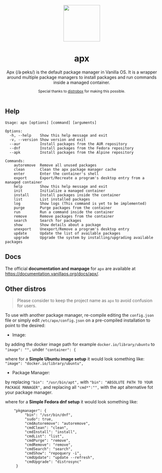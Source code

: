 <div align="center">
  <img src="apx-logo.png" height="120">
  <h1 align="center">apx</h1>
  <p align="center">Apx (/à·peks/) is the default package manager in Vanilla OS. It is a wrapper around multiple package managers to install packages and run commands inside a managed container.</p>
  <small>Special thanks to <a href="https://github.com/89luca89/distrobox">distrobox</a> for making this possible.</small>
</div>

<br/>

## Help

```
Usage: apx [options] [command] [arguments]

Options:
  -h, --help    Show this help message and exit
  -v, --version Show version and exit
  --aur         Install packages from the AUR repository
  --dnf         Install packages from the Fedora repository
  --apk         Install packages from the Alpine repository

Commands:
    autoremove  Remove all unused packages
    clean       Clean the apx package manager cache
    enter       Enter the container's shell
    export      Export/Recreate a program's desktop entry from a managed container
    help        Show this help message and exit
    init        Initialize a managed container
    install     Install packages inside the container
    list        List installed packages
    log         Show logs (This command is yet to be implemented)
    purge       Purge packages from the container
    run         Run a command inside the container
    remove      Remove packages from the container
    search      Search for packages
    show        Show details about a package
    unexport    Unexport/Remove a program's desktop entry
    update      Update the list of available packages
    upgrade     Upgrade the system by installing/upgrading available packages
```

## Docs

The official **documentation and manpage** for `apx` are available at <https://documentation.vanillaos.org/docs/apx/>.

## Other distros

> Please consider to keep the project name as `apx` to avoid confusion for users.

To use with another package manager, re-compile editing the `config.json` file or simply edit `/etc/apx/config.json` on a pre-compiled installation
to point to the desired:
* Image:

by adding the docker image path for example `docker.io/library/ubuntu` to `"image": "",` under `"container": {`



where for a **Simple Ubuntu image setup** it would look something like:
`"image": "docker.io/library/ubuntu",`
* Package Manager:

by replacing `"bin": "/usr/bin/apt",` with `"bin": "ABSOLUTE PATH TO YOUR PACKAGE MANAGER",`
and replacing all `"cmd*":"",` with the apt alternative fot your package manager.


where for a **Simple Fedora dnf setup** it would look something like:
```
    "pkgmanager": { 
         "bin": "/usr/bin/dnf", 
         "sudo": true, 
         "cmdAutoremove": "autoremove", 
         "cmdClean": "clean", 
         "cmdInstall": "install", 
         "cmdList": "list", 
         "cmdPurge": "remove", 
         "cmdRemove": "remove", 
         "cmdSearch": "search", 
         "cmdShow": "repoquery -i", 
         "cmdUpdate": "update --refresh", 
         "cmdUpgrade": "distrosync" 
     }
```
